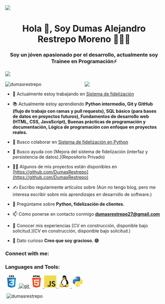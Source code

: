 <!--horizontal divider(gradiant)-->
<img src="https://user-images.githubusercontent.com/73097560/115834477-dbab4500-a447-11eb-908a-139a6edaec5c.gif">

<h1 align="center">Hola 👋, Soy Dumas Alejandro Restrepo Moreno 🧑🏼‍💻</h1>
<h3 align="center">Soy un jóven apasionado por el desarrollo, actualmente soy Trainee en Programación⚡</h3>

<img src="https://user-images.githubusercontent.com/73097560/115834477-dbab4500-a447-11eb-908a-139a6edaec5c.gif">


<picture> <img align="right" src="https://github.com/7oSkaaa/7oSkaaa/blob/main/Images/Right_Side.gif?raw=true" width = 250px></picture>
<p align="left"> <img src="https://komarev.com/ghpvc/?username=dumasrestrepo&label=Profile%20views&color=0e75b6&style=flat" alt="dumasrestrepo" /> </p>

- 🚀 Actualmente estoy trabajando en [Sistema de fidelización](https://github.com/ChristianJaimes/PythonCourse/commit/67cb328b0f329b8c1c9b1660d2adf27b4bb0c0fc)

- 📚 Actualmente estoy aprendiendo **Python intermedio, Git y GitHub (flujo de trabajo con ramas y pull requests), SQL básico (para bases de datos en proyectos futuros), Fundamentos de desarrollo web (HTML, CSS, JavaScript), Buenas prácticas de programación y documentación, Lógica de programación con enfoque en proyectos reales.**

- 🤝 Busco colaborar en [Sistema de fidelización en Python](https://github.com/ChristianJaimes/PythonCourse/commit/67cb328b0f329b8c1c9b1660d2adf27b4bb0c0fc)

- 🧠 Busco ayuda con [Mejora del sistema de fidelización (interfaz y persistencia de datos).](Repositorio Privado)

- 👨‍💻 Algunos de mis proyectos están disponibles en [https://github.com/DumasRestrepo](https://github.com/DumasRestrepo)

- ✍️ Escribo regularmente artículos sobre (Aún no tengo blog, pero me interesa escribir sobre mis aprendizajes en desarrollo de software.)

- 💬 Pregúntame sobre **Python, fidelización de clientes.**

- 📫 Cómo ponerse en contacto conmigo **dumasrestrepo27@gmail.com**

- 🧾 Conocer mis experiencias [CV en construcción, disponible bajo solicitud.](CV en construcción, disponible bajo solicitud.)

- 🎉 Dato curioso **Creo que soy gracioso. 😄**

<h3 align="left">Connect with me:</h3>
<p align="left">
</p>

<h3 align="left">Languages and Tools:</h3>
<p align="left"> <a href="https://www.w3schools.com/css/" target="_blank" rel="noreferrer"> <img src="https://raw.githubusercontent.com/devicons/devicon/master/icons/css3/css3-original-wordmark.svg" alt="css3" width="40" height="40"/> </a> <a href="https://git-scm.com/" target="_blank" rel="noreferrer"> <img src="https://www.vectorlogo.zone/logos/git-scm/git-scm-icon.svg" alt="git" width="40" height="40"/> </a> <a href="https://www.w3.org/html/" target="_blank" rel="noreferrer"> <img src="https://raw.githubusercontent.com/devicons/devicon/master/icons/html5/html5-original-wordmark.svg" alt="html5" width="40" height="40"/> </a> <a href="https://developer.mozilla.org/en-US/docs/Web/JavaScript" target="_blank" rel="noreferrer"> <img src="https://raw.githubusercontent.com/devicons/devicon/master/icons/javascript/javascript-original.svg" alt="javascript" width="40" height="40"/> </a> <a href="https://www.linux.org/" target="_blank" rel="noreferrer"> <img src="https://raw.githubusercontent.com/devicons/devicon/master/icons/linux/linux-original.svg" alt="linux" width="40" height="40"/> </a> <a href="https://www.python.org" target="_blank" rel="noreferrer"> <img src="https://raw.githubusercontent.com/devicons/devicon/master/icons/python/python-original.svg" alt="python" width="40" height="40"/> </a> </p>

<p>&nbsp;<img align="center" src="https://github-readme-stats.vercel.app/api?username=dumasrestrepo&show_icons=true&locale=en" alt="dumasrestrepo" /></p>


